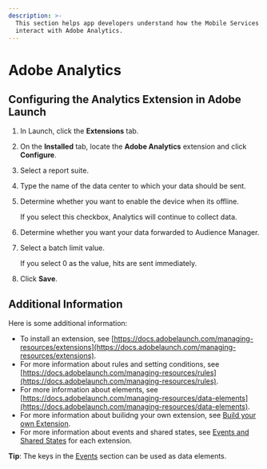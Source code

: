 ```yaml
---
description: >-
  This section helps app developers understand how the Mobile Services SDKs
  interact with Adobe Analytics.
---
```


# Adobe Analytics

## Configuring the Analytics Extension in Adobe Launch

1. In Launch, click the **Extensions** tab.
2. On the **Installed** tab, locate the **Adobe Analytics** extension and click **Configure**. 
3. Select a report suite.
4. Type the name of the data center to which your data should be sent.
5. Determine whether you want to enable the device when its offline.

   If you select this checkbox, Analytics will continue to collect data.

6. Determine whether you want your data forwarded to Audience Manager.
7. Select a batch limit value.

   If you select 0 as the value, hits are sent immediately.

8. Click **Save**.

## Additional Information

Here is some additional information:

* To install an extension, see [https://docs.adobelaunch.com/managing-resources/extensions](https://docs.adobelaunch.com/managing-resources/extensions).
* For more information about rules and setting conditions, see [https://docs.adobelaunch.com/managing-resources/rules](https://docs.adobelaunch.com/managing-resources/rules).
* For more information about elements, see [https://docs.adobelaunch.com/managing-resources/data-elements](https://docs.adobelaunch.com/managing-resources/data-elements).
* For more information about builidng your own extension, see [Build your own Extension](../build-your-own-extension/).  
* For more information about events and shared states, see [Events and Shared States](../build-your-own-extension/events/) for each extension.

**Tip**: The keys in the [Events](../build-your-own-extension/events/) section can be used as data elements.

